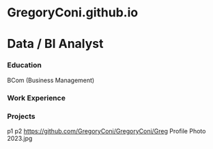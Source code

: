 # GregoryConi.github.io
# Data / BI Analyst
### Education
BCom (Business Management)
### Work Experience
### Projects
p1
p2
https://github.com/GregoryConi/GregoryConi/Greg Profile Photo 2023.jpg
